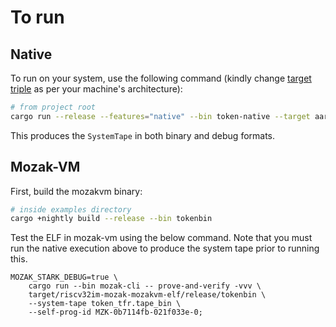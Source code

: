 # To run

## Native

To run on your system, use the following command (kindly change [target triple](https://doc.rust-lang.org/cargo/appendix/glossary.html#target) as per your machine's architecture):

```sh
# from project root
cargo run --release --features="native" --bin token-native --target aarch64-apple-darwin
```

This produces the `SystemTape` in both binary and debug formats.

## Mozak-VM

First, build the mozakvm binary:

```sh
# inside examples directory
cargo +nightly build --release --bin tokenbin
```


Test the ELF in mozak-vm using the below command. Note that you must run
the native execution above to produce the system tape prior to running this.

```
MOZAK_STARK_DEBUG=true \
    cargo run --bin mozak-cli -- prove-and-verify -vvv \
    target/riscv32im-mozak-mozakvm-elf/release/tokenbin \
    --system-tape token_tfr.tape_bin \
    --self-prog-id MZK-0b7114fb-021f033e-0;
```
